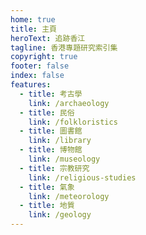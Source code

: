 ```yaml
---
home: true
title: 主頁
heroText: 追跡香江
tagline: 香港專題研究索引集
copyright: true
footer: false
index: false
features:
  - title: 考古學
    link: /archaeology
  - title: 民俗
    link: /folkloristics
  - title: 圖書館
    link: /library
  - title: 博物館
    link: /museology
  - title: 宗教研究
    link: /religious-studies
  - title: 氣象
    link: /meteorology
  - title: 地質
    link: /geology
---
```

